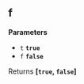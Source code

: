 <!-- Generated by documentation.js. Update this documentation by updating the source code. -->

## f

**Parameters**

-   `t` **`true`** 
-   `f` **`false`** 

Returns **\[`true`, `false`]** 
